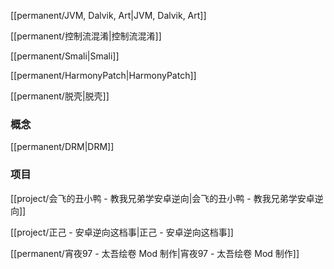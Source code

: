 [[permanent/JVM, Dalvik, Art|JVM, Dalvik, Art]]

[[permanent/控制流混淆|控制流混淆]]

[[permanent/Smali|Smali]]

[[permanent/HarmonyPatch|HarmonyPatch]]

[[permanent/脱壳|脱壳]]

### 概念
[[permanent/DRM|DRM]]

### 项目
[[project/会飞的丑小鸭 - 教我兄弟学安卓逆向|会飞的丑小鸭 - 教我兄弟学安卓逆向]]

[[project/正己 - 安卓逆向这档事|正己 - 安卓逆向这档事]]

[[permanent/宵夜97 - 太吾绘卷 Mod 制作|宵夜97 - 太吾绘卷 Mod 制作]]